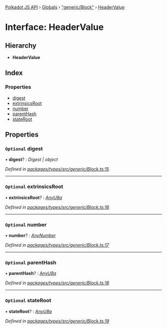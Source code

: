 [Polkadot JS API](../README.md) › [Globals](../globals.md) › ["generic/Block"](../modules/_generic_block_.md) › [HeaderValue](_generic_block_.headervalue.md)

# Interface: HeaderValue

## Hierarchy

* **HeaderValue**

## Index

### Properties

* [digest](_generic_block_.headervalue.md#optional-digest)
* [extrinsicsRoot](_generic_block_.headervalue.md#optional-extrinsicsroot)
* [number](_generic_block_.headervalue.md#optional-number)
* [parentHash](_generic_block_.headervalue.md#optional-parenthash)
* [stateRoot](_generic_block_.headervalue.md#optional-stateroot)

## Properties

### `Optional` digest

• **digest**? : *Digest | object*

*Defined in [packages/types/src/generic/Block.ts:15](https://github.com/polkadot-js/api/blob/a4ea4d648a/packages/types/src/generic/Block.ts#L15)*

___

### `Optional` extrinsicsRoot

• **extrinsicsRoot**? : *[AnyU8a](../modules/_types_helpers_.md#anyu8a)*

*Defined in [packages/types/src/generic/Block.ts:16](https://github.com/polkadot-js/api/blob/a4ea4d648a/packages/types/src/generic/Block.ts#L16)*

___

### `Optional` number

• **number**? : *[AnyNumber](../modules/_types_helpers_.md#anynumber)*

*Defined in [packages/types/src/generic/Block.ts:17](https://github.com/polkadot-js/api/blob/a4ea4d648a/packages/types/src/generic/Block.ts#L17)*

___

### `Optional` parentHash

• **parentHash**? : *[AnyU8a](../modules/_types_helpers_.md#anyu8a)*

*Defined in [packages/types/src/generic/Block.ts:18](https://github.com/polkadot-js/api/blob/a4ea4d648a/packages/types/src/generic/Block.ts#L18)*

___

### `Optional` stateRoot

• **stateRoot**? : *[AnyU8a](../modules/_types_helpers_.md#anyu8a)*

*Defined in [packages/types/src/generic/Block.ts:19](https://github.com/polkadot-js/api/blob/a4ea4d648a/packages/types/src/generic/Block.ts#L19)*
